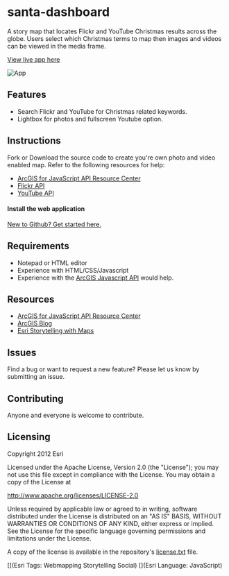# santa-dashboard

A story map that locates Flickr and YouTube Christmas results across the globe. Users select which Christmas terms to map then images and videos can be viewed in the media frame.

[View live app here](http://storymaps.esri.com/stories/2012/santa-dashboard/)

![App](https://raw.github.com/Esri/santa-dashboard/master/images/santa-dashboard.png)

## Features
* Search Flickr and YouTube for Christmas related keywords.
* Lightbox for photos and fullscreen Youtube option.

## Instructions

Fork or Download the source code to create you're own photo and video enabled map. Refer to the following resources for help:

* [ArcGIS for JavaScript API Resource Center](http://help.arcgis.com/en/webapi/javascript/arcgis/index.html)
* [Flickr API](http://www.flickr.com/services/api/)
* [YouTube API](https://developers.google.com/youtube/)

#### Install the web application


[New to Github? Get started here.](http://htmlpreview.github.com/?https://github.com/Esri/esri.github.com/blob/master/help/esri-getting-to-know-github.html)

## Requirements

* Notepad or HTML editor
* Experience with HTML/CSS/Javascript
* Experience with the [ArcGIS Javascript API](http://links.esri.com/javascript) would help.

## Resources

* [ArcGIS for JavaScript API Resource Center](http://help.arcgis.com/en/webapi/javascript/arcgis/index.html)
* [ArcGIS Blog](http://blogs.esri.com/esri/arcgis/)
* [Esri Storytelling with Maps](http://storymaps.esri.com)

## Issues

Find a bug or want to request a new feature?  Please let us know by submitting an issue.

## Contributing

Anyone and everyone is welcome to contribute.

## Licensing
Copyright 2012 Esri

Licensed under the Apache License, Version 2.0 (the "License");
you may not use this file except in compliance with the License.
You may obtain a copy of the License at

   http://www.apache.org/licenses/LICENSE-2.0

Unless required by applicable law or agreed to in writing, software
distributed under the License is distributed on an "AS IS" BASIS,
WITHOUT WARRANTIES OR CONDITIONS OF ANY KIND, either express or implied.
See the License for the specific language governing permissions and
limitations under the License.

A copy of the license is available in the repository's [license.txt](https://raw.github.com/Esri/santa-dashboard/master/license.txt) file.

[](Esri Tags: Webmapping Storytelling Social)
[](Esri Language: JavaScript)
